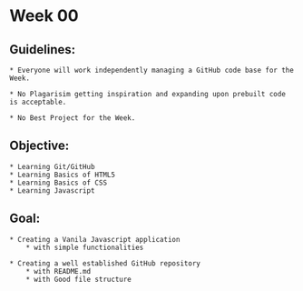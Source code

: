 # Week 00

## Guidelines:

    * Everyone will work independently managing a GitHub code base for the Week.

    * No Plagarisim getting inspiration and expanding upon prebuilt code is acceptable.

    * No Best Project for the Week.

## Objective:
    
    * Learning Git/GitHub
    * Learning Basics of HTML5
    * Learning Basics of CSS
    * Learning Javascript

## Goal:

    * Creating a Vanila Javascript application
        * with simple functionalities

    * Creating a well established GitHub repository
        * with README.md
        * with Good file structure

